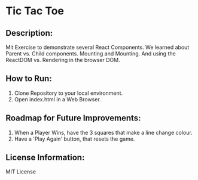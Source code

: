 # Tic Tac Toe

## Description:
Mit Exercise to demonstrate several React Components.  We learned about Parent vs. Child components.  Mounting and Mounting.  And using the ReactDOM vs. Rendering in the browser DOM.

## How to Run:
1. Clone Repository to your local environment.
2. Open index.html in a Web Browser. 

## Roadmap for Future Improvements:
1. When a Player Wins, have the 3 squares that make a line change colour.
2. Have a 'Play Again' button, that resets the game.

## License Information:
MIT License